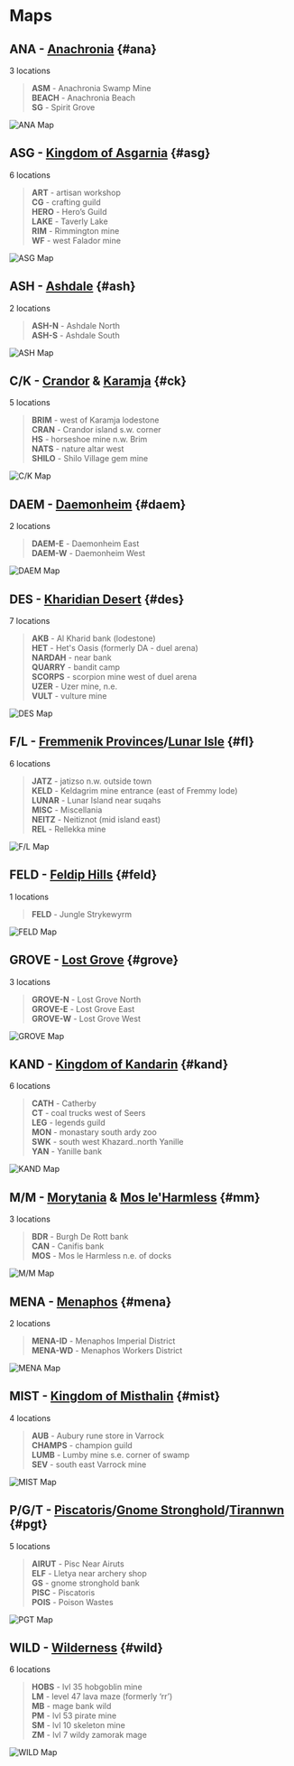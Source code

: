 # Maps


## **ANA** - [Anachronia](<https://runescape.wiki/w/Anachronia>) {#ana}
3 locations
>**ASM** - Anachronia Swamp Mine  
 **BEACH** - Anachronia Beach  
 **SG** - Spirit Grove  

![ANA Map](<images/ana.png>)


## **ASG** - [Kingdom of Asgarnia](<https://runescape.wiki/w/Asgarnia>) {#asg}
6 locations
> **ART** - artisan workshop  
 **CG** - crafting guild  
 **HERO** - Hero’s Guild  
 **LAKE** - Taverly Lake  
 **RIM** - Rimmington mine  
 **WF** - west Falador mine  

![ASG Map](<images/asg.png>)


## **ASH** - [Ashdale](<https://runescape.wiki/w/Ashdale>) {#ash}
2 locations
> **ASH-N** - Ashdale North  
 **ASH-S** - Ashdale South  

![ASH Map](<images/ash.png>)


## **C/K** - [Crandor](<https://runescape.wiki/w/Crandor>) & [Karamja](<https://runescape.wiki/w/Karamja>) {#ck}
5 locations
> **BRIM** - west of Karamja lodestone  
 **CRAN** - Crandor island s.w. corner  
 **HS** - horseshoe mine n.w. Brim  
 **NATS** - nature altar west  
 **SHILO** - Shilo Village gem mine  

![C/K Map](<images/ck.png>)


## **DAEM** - [Daemonheim](<https://runescape.wiki/w/Daemonheim>) {#daem}
2 locations
> **DAEM-E** - Daemonheim East  
 **DAEM-W** - Daemonheim West  

![DAEM Map](<images/daem.png>)


## **DES** - [Kharidian Desert](<https://runescape.wiki/w/Kharidian_Desert>) {#des}
7 locations
> **AKB** - Al Kharid bank (lodestone)  
 **HET** - Het's Oasis (formerly DA - duel arena)  
 **NARDAH** - near bank  
 **QUARRY** - bandit camp  
 **SCORPS** - scorpion mine west of duel arena  
 **UZER** - Uzer mine, n.e.  
 **VULT** - vulture mine  

![DES Map](<images/des.png>)


## **F/L** - [Fremmenik Provinces](<https://runescape.wiki/w/Fremennik_Province>)/[Lunar Isle](<https://runescape.wiki/w/Lunar_Isle>) {#fl}
6 locations
> **JATZ** - jatizso n.w. outside town  
 **KELD** - Keldagrim mine entrance (east of Fremmy lode)  
 **LUNAR** - Lunar Island near suqahs  
 **MISC** - Miscellania  
 **NEITZ** - Neitiznot (mid island east)  
 **REL** - Rellekka mine  

![F/L Map](<images/fl.png>)


## **FELD** - [Feldip Hills](<https://runescape.wiki/w/Feldip_Hills>) {#feld}
1 locations
> **FELD** - Jungle Strykewyrm  

![FELD Map](<images/feld.png>)


## **GROVE** - [Lost Grove](<https://runescape.wiki/w/Lost_Grove>) {#grove}
3 locations
> **GROVE-N** - Lost Grove North  
 **GROVE-E** - Lost Grove East  
 **GROVE-W** - Lost Grove West  

![GROVE Map](<images/grove.png>)


## **KAND** - [Kingdom of Kandarin](<https://runescape.wiki/w/Kandarin>) {#kand}
6 locations
> **CATH** - Catherby  
 **CT** - coal trucks west of Seers  
 **LEG** - legends guild  
 **MON** - monastary south ardy zoo  
 **SWK** - south west Khazard..north Yanille  
 **YAN** - Yanille bank  

![KAND Map](<images/kand.png>)


## **M/M** - [Morytania](<https://runescape.wiki/w/Morytania>) & [Mos le'Harmless](<https://runescape.wiki/w/Mos_Le%27Harmless>) {#mm}
3 locations
> **BDR** - Burgh De Rott bank  
 **CAN** - Canifis bank  
 **MOS** - Mos le Harmless n.e. of docks  

![M/M Map](<images/mm.png>)


## **MENA** - [Menaphos](<https://runescape.wiki/w/Menaphos>) {#mena}
2 locations
> **MENA-ID** - Menaphos Imperial District  
 **MENA-WD** - Menaphos Workers District  

![MENA Map](<images/mena.png>)


## **MIST** - [Kingdom of Misthalin](<https://runescape.wiki/w/Misthalin>) {#mist}
4 locations
> **AUB** - Aubury rune store in Varrock  
 **CHAMPS** - champion guild  
 **LUMB** - Lumby mine s.e. corner of swamp  
 **SEV** - south east Varrock mine  

![MIST Map](<images/mist.png>)


## **P/G/T** - [Piscatoris](<https://runescape.wiki/w/Piscatoris_south_mine>)/[Gnome Stronghold](<https://runescape.wiki/w/Tree_Gnome_Stronghold>)/[Tirannwn](<https://runescape.wiki/w/Tirannwn>) {#pgt}
5 locations
> **AIRUT** - Pisc Near Airuts  
 **ELF** - Lletya near archery shop  
 **GS** - gnome stronghold bank  
 **PISC** - Piscatoris  
 **POIS** - Poison Wastes  

![PGT Map](<images/pgt.png>)


## **WILD** - [Wilderness](<https://runescape.wiki/w/Wilderness>) {#wild}
6 locations
> **HOBS** - lvl 35 hobgoblin mine  
 **LM** - level 47 lava maze (formerly ‘rr’)  
 **MB** - mage bank wild  
 **PM** - lvl 53 pirate mine  
 **SM** - lvl 10 skeleton mine  
 **ZM** - lvl 7 wildy zamorak mage  

![WILD Map](<images/wild.png>)

